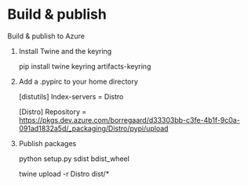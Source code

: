 # Build & publish

Build & publish to Azure

1. Install Twine and the keyring

    pip install twine keyring artifacts-keyring

2. Add a .pypirc to your home directory

    [distutils]
    Index-servers =
    Distro

    [Distro]
    Repository = https://pkgs.dev.azure.com/borregaard/d33303bb-c3fe-4b1f-9c0a-091ad1832a5d/_packaging/Distro/pypi/upload

3. Publish packages

    python setup.py sdist bdist_wheel

    twine upload -r Distro dist/*